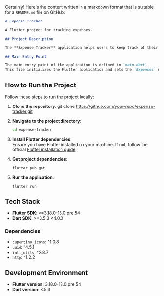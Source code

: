 Certainly! Here's the content written in a markdown format that is suitable for a `README.md` file on GitHub:

```markdown
# Expense Tracker

A Flutter project for tracking expenses.

## Project Description

The **Expense Tracker** application helps users to keep track of their daily expenses. It provides an intuitive interface to add, view, and manage expenses. The main screen displays a list of expenses and allows users to add new ones.

## Main Entry Point

The main entry point of the application is defined in `main.dart`.  
This file initializes the Flutter application and sets the `Expenses` widget as the home screen.

   ```

## How to Run the Project

Follow these steps to run the project locally:

1. **Clone the repository**:
   git clone https://github.com/your-repo/expense-tracker.git
2. **Navigate to the project directory**:
   ```bash
   cd expense-tracker
   ```

3. **Install Flutter dependencies**:  
   Ensure you have Flutter installed on your machine. If not, follow the official [Flutter installation guide](https://flutter.dev/docs/get-started/install).

4. **Get project dependencies**:
   ```bash
   flutter pub get
   ```

5. **Run the application**:
   ```bash
   flutter run
   ```

## Tech Stack

- **Flutter SDK**: >=3.18.0-18.0.pre.54
- **Dart SDK**: >=3.5.3 <4.0.0

### Dependencies:
- `cupertino_icons`: ^1.0.8
- `uuid`: ^4.5.1
- `intl_utils`: ^2.8.7
- `http`: ^1.2.2

## Development Environment

- **Flutter version**: 3.18.0-18.0.pre.54
- **Dart version**: 3.5.3

